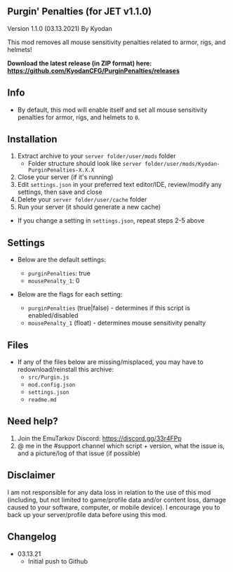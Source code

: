 Purgin' Penalties (for JET v1.1.0)
----------------
Version 1.1.0 (03.13.2021)
By Kyodan

This mod removes all mouse sensitivity penalties related to armor, rigs, and helmets!

**Download the latest release (in ZIP format) here: https://github.com/KyodanCFG/PurginPenalties/releases**
                                                                                   
## Info

- By default, this mod will enable itself and set all mouse sensitivity penalties for armor, rigs, and helmets to `0`.

## Installation

1. Extract archive to your `server folder/user/mods` folder 
    * Folder structure should look like `server folder/user/mods/Kyodan-PurginPenalties-X.X.X`
2. Close your server (if it's running)
3. Edit `settings.json` in your preferred text editor/IDE, review/modify any settings, then save and close
4. Delete your `server folder/user/cache` folder
5. Run your server (it should generate a new cache)

* If you change a setting in `settings.json`, repeat steps 2-5 above

## Settings

- Below are the default settings:
    * `purginPenalties`: true
    * `mousePenalty_1`: 0

- Below are the flags for each setting:
    * `purginPenalties` (true|false)          - determines if this script is enabled/disabled
    * `mousePenalty_1` (float)                - determines mouse sensitivity penalty

## Files

- If any of the files below are missing/misplaced, you may have to redownload/reinstall this archive:
    * `src/Purgin.js`
    * `mod.config.json`
    * `settings.json`
    * `readme.md`

## Need help?

1. Join the EmuTarkov Discord: https://discord.gg/33r4FPp
2. @ me in the #support channel which script + version, what the issue is, and a picture/log of that issue (if possible)

## Disclaimer

I am not responsible for any data loss in relation to the use of this mod (including, but not limited to game/profile data and/or content loss, damage caused to your software, computer, or mobile device). I encourage you to back up your server/profile data before using this mod.

## Changelog

- 03.13.21
    * Initial push to Github
